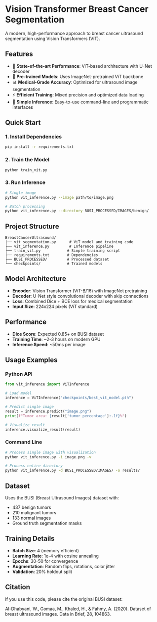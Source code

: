 # Vision Transformer Breast Cancer Segmentation

A modern, high-performance approach to breast cancer ultrasound segmentation using Vision Transformers (ViT).

## Features

- 🏥 **State-of-the-art Performance**: ViT-based architecture with U-Net decoder
- 🚀 **Pre-trained Models**: Uses ImageNet-pretrained ViT backbone
- 📊 **Medical-Grade Accuracy**: Optimized for ultrasound image segmentation
- ⚡ **Efficient Training**: Mixed precision and optimized data loading
- 🎯 **Simple Inference**: Easy-to-use command-line and programmatic interfaces

## Quick Start

### 1. Install Dependencies
```bash
pip install -r requirements.txt
```

### 2. Train the Model
```bash
python train_vit.py
```

### 3. Run Inference
```bash
# Single image
python vit_inference.py --image path/to/image.png

# Batch processing
python vit_inference.py --directory BUSI_PROCESSED/IMAGES/benign/
```

## Project Structure

```
BreastCancerUltrasound/
├── vit_segmentation.py      # ViT model and training code
├── vit_inference.py         # Inference pipeline
├── train_vit.py            # Simple training script
├── requirements.txt        # Dependencies
├── BUSI_PROCESSED/         # Processed dataset
└── checkpoints/            # Trained models
```

## Model Architecture

- **Encoder**: Vision Transformer (ViT-B/16) with ImageNet pretraining
- **Decoder**: U-Net style convolutional decoder with skip connections
- **Loss**: Combined Dice + BCE loss for medical segmentation
- **Input Size**: 224x224 pixels (ViT standard)

## Performance

- **Dice Score**: Expected 0.85+ on BUSI dataset
- **Training Time**: ~2-3 hours on modern GPU
- **Inference Speed**: ~50ms per image

## Usage Examples

### Python API
```python
from vit_inference import ViTInference

# Load model
inference = ViTInference("checkpoints/best_vit_model.pth")

# Predict single image
result = inference.predict("image.png")
print(f"Tumor area: {result['tumor_percentage']:.1f}%")

# Visualize result
inference.visualize_result(result)
```

### Command Line
```bash
# Process single image with visualization
python vit_inference.py -i image.png -v

# Process entire directory
python vit_inference.py -d BUSI_PROCESSED/IMAGES/ -o results/
```

## Dataset

Uses the BUSI (Breast Ultrasound Images) dataset with:
- 437 benign tumors
- 210 malignant tumors  
- 133 normal images
- Ground truth segmentation masks

## Training Details

- **Batch Size**: 4 (memory efficient)
- **Learning Rate**: 1e-4 with cosine annealing
- **Epochs**: 30-50 for convergence
- **Augmentation**: Random flips, rotations, color jitter
- **Validation**: 20% holdout split

## Citation

If you use this code, please cite the original BUSI dataset:

Al-Dhabyani, W., Gomaa, M., Khaled, H., & Fahmy, A. (2020). Dataset of breast ultrasound images. Data in Brief, 28, 104863.